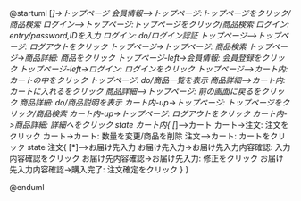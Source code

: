 @startuml 
[*]->トップページ 
会員情報-->トップページ:トップページをクリック/商品検索 
ログイン-->トップページ:トップページをクリック/商品検索 
ログイン: entry/password,IDを入力 
ログイン: do/ログイン認証 
トップページ-->トップページ: ログアウトをクリック 
トップページ->トップページ: 商品検索 
トップページ->商品詳細: 商品をクリック 
トップページ-left->会員情報: 会員登録をクリック 
トップページ-left->ログイン: ログインをクリック 
トップページ-->カート内: カートの中をクリック 
トップページ: do/商品一覧を表示 
商品詳細-->カート内: カートに入れるをクリック 
商品詳細-->トップページ: 前の画面に戻るをクリック 
商品詳細: do/商品説明を表示 
カート内-up->トップページ: トップページをクリック/商品検索 
カート内-up->トップページ: ログアウトをクリック 
カート内->商品詳細: 詳細へをクリック 
state カート内{ 
[*]-->カート 
カート->注文: 注文をクリック 
カート->カート: 数量を変更/商品を削除 
注文-->カート: カートをクリック 
state 注文{ 
[*]-->お届け先入力 
お届け先入力->お届け先入力内容確認: 入力内容確認をクリック 
お届け先内容確認->お届け先入力: 修正をクリック 
お届け先入力内容確認->購入完了: 注文確定をクリック 
  } 
} 

@enduml 
